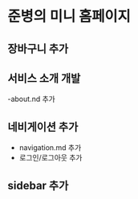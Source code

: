 # 준병의 미니 홈페이지

## 장바구니 추가
## 서비스 소개 개발
-about.nd 추가

## 네비게이션 추가
- navigation.md 추가
- 로그인/로그아웃 추가

## sidebar 추가